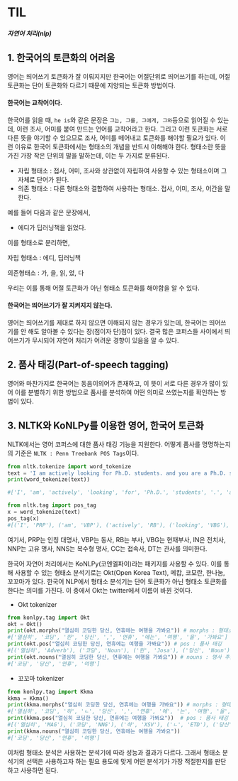 # TIL

##### 자연어 처리(nlp)



## 1. 한국어의 토큰화의 어려움

영어는 띄어쓰기 토큰화가 잘 이뤄지지만 한국어는 어절단위로 띄어쓰기를 하는데, 어절 토큰화는 단어 토큰화와 다르기 때문에 지양되는 토큰화 방법이다.

#### 한국어는 교착어이다.

한국어를 읽을 때, `he is`와 같은 문장은 `그는, 그를, 그에게, 그와`등으로 읽어질 수 있는데, 이런 조사, 어미를 붙여 만드는 언어를 교착어라고 한다. 그리고 이런 토큰화는 서로 다른 뜻을 야기할 수 있으므로 조사, 어미를 떼어내고 토큰화를 해야할 필요가 있다. 이런 이유로 한국어 토큰화에서는 형태소의 개념을 반드시 이해해야 한다. 형태소란 뜻을 가진 가장 작은 단위의 말을 말하는데, 이는 두 가지로 분류된다.

- 자립 형태소 : 접사, 어미, 조사와 상관없이 자립하여 사용할 수 있는 형태소이며 그 자체로 단어가 된다.
- 의존 형태소 : 다른 형태소와 결합하여 사용하는 형태소. 접사, 어미, 조사, 어간을 말한다.

예를 들어 다음과 같은 문장에서,

- 에디가 딥러닝책을 읽었다.

이를 형태소로 분리하면,

자립 형태소 : 에디, 딥러닝책

의존형태소 : 가, 을, 읽, 었, 다

우리는 이를 통해 어절 토큰화가 아닌 형태소 토큰화를 해야함을 알 수 있다.

#### 한국어는 띄어쓰기가 잘 지켜지지 않는다.

영어는 띄어쓰기를 제대로 하지 않으면 이해되지 않는 경우가 있는데, 한국어는 띄어쓰기를 안 해도 알아볼 수 있다는 장(점이자 단)점이 있다. 결국 많은 코퍼스들 사이에서 띄어쓰기가 무시되어 자연어 처리가 어려운 경향이 있음을 알 수 있다.



## 2. 품사 태깅(Part-of-speech tagging)

영어와 마찬가지로 한국어는 동음이의어가 존재하고, 이 뜻이 서로 다른 경우가 많이 있어 이를 분별하기 위한 방법으로 품사를 분석하여 어떤 의미로 쓰였는지를 확인하는 방법이 있다.



## 3. NLTK와 KoNLPy를 이용한 영어, 한국어 토큰화

NLTK에서는 영어 코퍼스에 대한 품사 태깅 기능을 지원한다. 어떻게 품사를 명명하는지의 기준은 `NLTK : Penn Treebank POS Tags`이다.

```python
from nltk.tokenize import word_tokenize
text = 'I am actively looking for Ph.D. students. and you are a Ph.D. student.'
print(word_tokenize(text))

#['I', 'am', 'actively', 'looking', 'for', 'Ph.D.', 'students', '.', 'and', 'you', 'are', 'a', 'Ph.D.', 'student', '.']
```

```python
from nltk.tag import pos_tag
x = word_tokenize(text)
pos_tag(x)
#[('I', 'PRP'), ('am', 'VBP'), ('actively', 'RB'), ('looking', 'VBG'), ('for', 'IN'), ('Ph.D.','NNP'), ('students', 'NNS'), ('.', '.'), ('and', 'CC'), ('you', 'PRP'), ('are', 'VBP'), ('a', 'DT'), ('Ph.D.', 'NNP'), ('student', 'NN'), ('.', '.')]
```

여기서, PRP는 인칭 대명사, VBP는 동사, RB는 부사, VBG는 현재부사, IN은 전치사, NNP는 고유 명사, NNS는 복수형 명사, CC는 접속사, DT는 관사를 의미한다.

한국어 자연어 처리에서는 KoNLPy(코엔엘파이)라는 패키지를 사용할 수 있다. 이를 통해 사용할 수 있는 형태소 분석기로는 Okt(Open Korea Text), 메캅, 코모란, 한나눔, 꼬꼬마가 있다. 한국어 NLP에서 형태소 분석기는 단어 토큰화가 아닌 형태소 토큰화를 한다는 의미를 가진다. 이 중에서 Okt는 twitter에서 이름이 바뀐 것이다.

- Okt tokenizer

```python
from konlpy.tag import Okt
okt = Okt()
print(okt.morphs("열심히 코딩한 당신, 연휴에는 여행을 가봐요")) # morphs : 형태소
#['열심히', '코딩', '한', '당신', ',', '연휴', '에는', '여행', '을', '가봐요']
print(okt.pos("열심히 코딩한 당신, 연휴에는 여행을 가봐요")) # pos : 품사 태깅
#[('열심히', 'Adverb'), ('코딩', 'Noun'), ('한', 'Josa'), ('당신', 'Noun'), (',', 'Punctuation'), ('연휴', 'Noun'), ('에는', 'Josa'), ('여행', 'Noun'), ('을', 'Josa'), ('가봐요', 'Verb')]
print(okt.nouns("열심히 코딩한 당신, 연휴에는 여행을 가봐요")) # nouns : 명사 추출
#['코딩', '당신', '연휴', '여행']
```

- 꼬꼬마 tokenizer

```python
from konlpy.tag import Kkma
kkma = Kkma()
print(kkma.morphs("열심히 코딩한 당신, 연휴에는 여행을 가봐요")) # morphs : 형태소
#['열심히', '코딩', '하', 'ㄴ', '당신', ',', '연휴', '에', '는', '여행', '을', '가보', '아요']
print(kkma.pos("열심히 코딩한 당신, 연휴에는 여행을 가봐요"))  # pos : 품사 태깅
#[('열심히', 'MAG'), ('코딩', 'NNG'), ('하', 'XSV'), ('ㄴ', 'ETD'), ('당신', 'NP'), (',', 'SP'), ('연휴', 'NNG'), ('에', 'JKM'), ('는', 'JX'), ('여행', 'NNG'), ('을', 'JKO'), ('가보', 'VV'), ('아요', 'EFN')]
print(kkma.nouns("열심히 코딩한 당신, 연휴에는 여행을 가봐요"))
#['코딩', '당신', '연휴', '여행']
```

이처럼 형태소 분석은 사용하는 분석기에 따라 성능과 결과가 다르다. 그래서 형태소 분석기의 선택은 사용하고자 하는 필요 용도에 맞게 어떤 분석기가 가장 적절한지를 판단하고 사용하면 된다.
